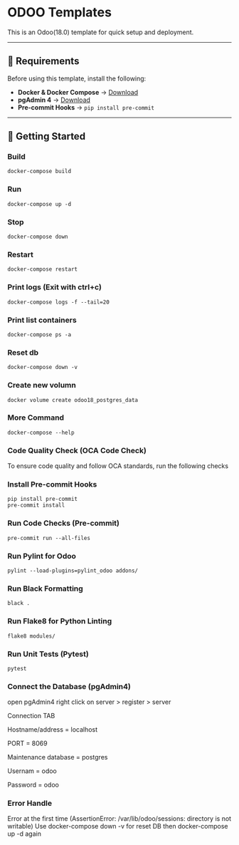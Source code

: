 # ODOO Templates

This is an Odoo(18.0) template for quick setup and deployment.  

---

## **📌 Requirements**
Before using this template, install the following:

- **Docker & Docker Compose** → [Download](https://www.docker.com/products/docker-desktop)
- **pgAdmin 4** → [Download](https://www.pgadmin.org/download/)
- **Pre-commit Hooks** → `pip install pre-commit`

---

## **🚀 Getting Started**

### Build
```
docker-compose build
```

### Run
```
docker-compose up -d
```

### Stop
```
docker-compose down
```

### Restart
```
docker-compose restart
```

### Print logs (Exit with ctrl+c)
```
docker-compose logs -f --tail=20
```

### Print list containers
```
docker-compose ps -a
```

### Reset db
```
docker-compose down -v
```

### Create new volumn
```
docker volume create odoo18_postgres_data
```

### More Command
```
docker-compose --help
```

### Code Quality Check (OCA Code Check)
To ensure code quality and follow OCA standards, run the following checks

### Install Pre-commit Hooks
```
pip install pre-commit
pre-commit install
```

### Run Code Checks (Pre-commit)
```
pre-commit run --all-files
```

### Run Pylint for Odoo
```
pylint --load-plugins=pylint_odoo addons/
```

### Run Black Formatting
```
black .
```

### Run Flake8 for Python Linting
```
flake8 modules/
```

### Run Unit Tests (Pytest)
```
pytest
```

### Connect the Database (pgAdmin4)

open pgAdmin4 
right click on server > register > server

Connection TAB 

Hostname/address = localhost

PORT = 8069

Maintenance database = postgres

Usernam = odoo

Password = odoo 

### Error Handle

Error at the first time (AssertionError: /var/lib/odoo/sessions: directory is not writable) Use docker-compose down -v for reset DB then docker-compose up -d again